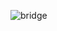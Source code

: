 ![bridge](https://user-images.githubusercontent.com/61663422/152956165-c5747643-22c9-4e3f-b757-cca89c99dd08.PNG)
